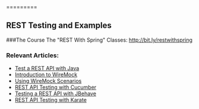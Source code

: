 =========

## REST Testing and Examples

###The Course
The "REST With Spring" Classes: http://bit.ly/restwithspring

### Relevant Articles: 
- [Test a REST API with Java](http://www.baeldung.com/integration-testing-a-rest-api)
- [Introduction to WireMock](http://www.baeldung.com/introduction-to-wiremock)
- [ Using WireMock Scenarios ](http://www.baeldung.com/using-wiremock-scenarios)
- [REST API Testing with Cucumber](http://www.baeldung.com/cucumber-rest-api-testing)
- [Testing a REST API with JBehave](http://www.baeldung.com/jbehave-rest-testing)
- [REST API Testing with Karate](http://www.baeldung.com/karate-rest-api-testing)
